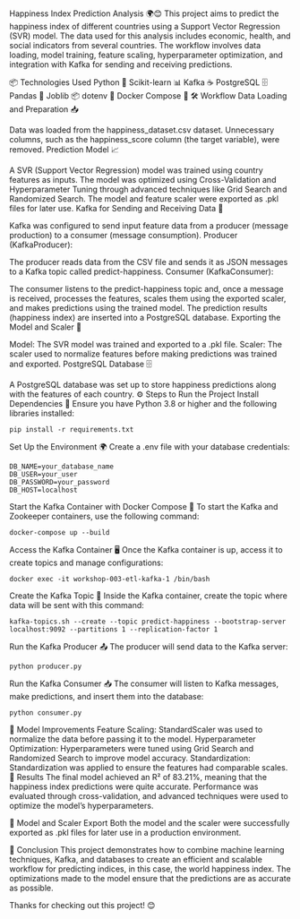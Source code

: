 Happiness Index Prediction Analysis 🌍😊
This project aims to predict the happiness index of different countries using a Support Vector Regression (SVR) model. The data used for this analysis includes economic, health, and social indicators from several countries. The workflow involves data loading, model training, feature scaling, hyperparameter optimization, and integration with Kafka for sending and receiving predictions.

📦 Technologies Used
Python 🐍
Scikit-learn 📊
Kafka ☕
PostgreSQL 🗄️
Pandas 📑
Joblib 📦
dotenv 🌱
Docker Compose 🐳
🛠️ Workflow
Data Loading and Preparation 📥

Data was loaded from the happiness_dataset.csv dataset.
Unnecessary columns, such as the happiness_score column (the target variable), were removed.
Prediction Model 📈

A SVR (Support Vector Regression) model was trained using country features as inputs.
The model was optimized using Cross-Validation and Hyperparameter Tuning through advanced techniques like Grid Search and Randomized Search.
The model and feature scaler were exported as .pkl files for later use.
Kafka for Sending and Receiving Data 📨

Kafka was configured to send input feature data from a producer (message production) to a consumer (message consumption).
Producer (KafkaProducer):

The producer reads data from the CSV file and sends it as JSON messages to a Kafka topic called predict-happiness.
Consumer (KafkaConsumer):

The consumer listens to the predict-happiness topic and, once a message is received, processes the features, scales them using the exported scaler, and makes predictions using the trained model.
The prediction results (happiness index) are inserted into a PostgreSQL database.
Exporting the Model and Scaler 💾

Model: The SVR model was trained and exported to a .pkl file.
Scaler: The scaler used to normalize features before making predictions was trained and exported.
PostgreSQL Database 🗄️

A PostgreSQL database was set up to store happiness predictions along with the features of each country.
⚙️ Steps to Run the Project
Install Dependencies 🔧 Ensure you have Python 3.8 or higher and the following libraries installed:

```
pip install -r requirements.txt
```
Set Up the Environment 🌍 Create a .env file with your database credentials:

```
DB_NAME=your_database_name
DB_USER=your_user
DB_PASSWORD=your_password
DB_HOST=localhost
```

Start the Kafka Container with Docker Compose 🐳 To start the Kafka and Zookeeper containers, use the following command:

```
docker-compose up --build
```

Access the Kafka Container 🖥️ Once the Kafka container is up, access it to create topics and manage configurations:

```
docker exec -it workshop-003-etl-kafka-1 /bin/bash
```

Create the Kafka Topic 📝 Inside the Kafka container, create the topic where data will be sent with this command:

```
kafka-topics.sh --create --topic predict-happiness --bootstrap-server localhost:9092 --partitions 1 --replication-factor 1
```

Run the Kafka Producer 📤 The producer will send data to the Kafka server:

```
python producer.py
```

Run the Kafka Consumer 📥 The consumer will listen to Kafka messages, make predictions, and insert them into the database:

```
python consumer.py
```

🚀 Model Improvements
Feature Scaling: StandardScaler was used to normalize the data before passing it to the model.
Hyperparameter Optimization: Hyperparameters were tuned using Grid Search and Randomized Search to improve model accuracy.
Standardization: Standardization was applied to ensure the features had comparable scales.
🎯 Results
The final model achieved an R² of 83.21%, meaning that the happiness index predictions were quite accurate. Performance was evaluated through cross-validation, and advanced techniques were used to optimize the model’s hyperparameters.

🔄 Model and Scaler Export
Both the model and the scaler were successfully exported as .pkl files for later use in a production environment.

📝 Conclusion
This project demonstrates how to combine machine learning techniques, Kafka, and databases to create an efficient and scalable workflow for predicting indices, in this case, the world happiness index. The optimizations made to the model ensure that the predictions are as accurate as possible.

Thanks for checking out this project! 😊

